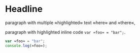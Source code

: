 # Headline

paragraph with multiple ≈highlighted≈ text ≈here≈ and ≈there≈,

paragraph with highlighted inline code `var ≈foo≈ = "bar";`.

```js
var ≈foo≈ = "bar";
console.log(≈foo≈);
```
